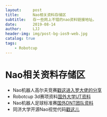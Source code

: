 ```yaml
---
layout:     post
title:      Nao相关资料存储区
subtitle:   存一些网上不错的nao资料链接地址。
date:       2019-08-14
author:     LJJ
header-img: img/post-bg-ios9-web.jpg
catalog: true
tags:
    - Robotcup
---
```


# Nao相关资料存储区

- Nao机器人高尔夫竞赛[戳这进入罗大佬的分享](https://github.com/bitbitluo/Nao)
- Robotcup 3d赛项资料[国外大学UT资料](https://github.com/LARG/utaustinvilla3d)
- Nao机器人足球标准赛[国外DNT团队资料](https://github.com/Caiit/DNT-Introduction)
- 同济大学开源Nao视觉代码[戳这儿](https://github.com/TJArk-Robotics/TJArK-Vision)